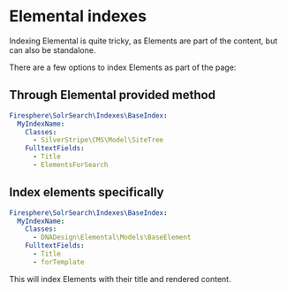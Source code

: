 # Elemental indexes

Indexing Elemental is quite tricky, as Elements are part of the content, but can also be standalone.

There are a few options to index Elements as part of the page:

## Through Elemental provided method

```yaml
Firesphere\SolrSearch\Indexes\BaseIndex:
  MyIndexName:
    Classes:
      - SilverStripe\CMS\Model\SiteTree
    FulltextFields:
      - Title
      - ElementsForSearch
```

## Index elements specifically

```yaml
Firesphere\SolrSearch\Indexes\BaseIndex:
  MyIndexName:
    Classes:
      - DNADesign\Elemental\Models\BaseElement
    FulltextFields:
      - Title
      - forTemplate
```

This will index Elements with their title and rendered content. 